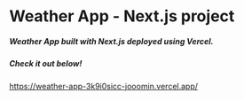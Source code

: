 # Weather App - Next.js project

##### Weather App built with Next.js deployed using Vercel.
##### Check it out below!
https://weather-app-3k9i0sicc-jooomin.vercel.app/
